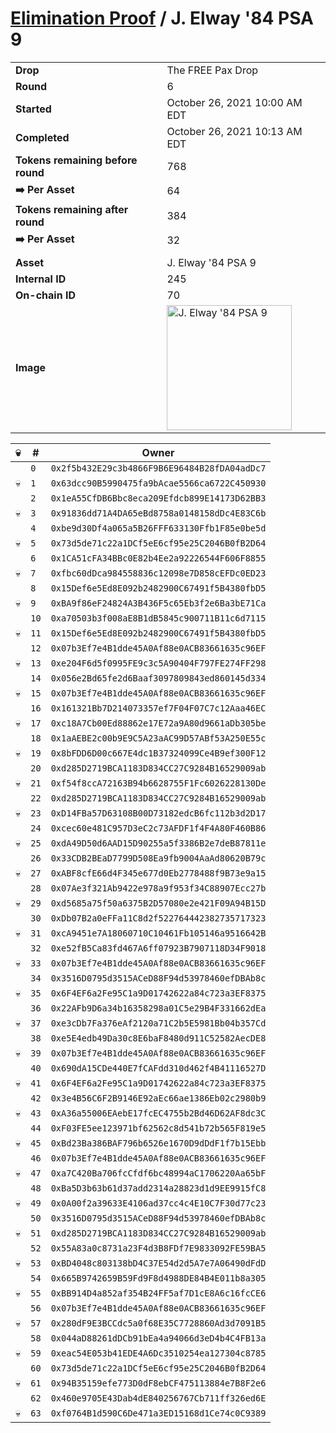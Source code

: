 # [Elimination Proof](./readme.md) / J. Elway &#039;84 PSA 9

|||
|---|---|
| **Drop** | The FREE Pax Drop |
| **Round** | 6 |
| **Started** | October 26, 2021 10:00 AM EDT |
| **Completed** | October 26, 2021 10:13 AM EDT |
| **Tokens remaining before round** | 768 |
| **➡️ Per Asset** | 64 |
| **Tokens remaining after round** | 384 |
| **➡️ Per Asset** | 32 |
| | |
| **Asset** | J. Elway &#039;84 PSA 9 |
| **Internal ID** | 245 |
| **On-chain ID** | 70 |
| **Image** | <img src="https://tcdn.blokpax.com/94aa4804-2e41-4f53-83e4-e76da2415ad9/2e55524dc2260adac0aa601fbd636c4098fbf2dc8093af38d37a94a930ff68fc.jpg" height="200" alt="J. Elway &#039;84 PSA 9" /> |


| 💀 | # | Owner |
| --- | --- | --- |
|  | `0` | `0x2f5b432E29c3b4866F9B6E96484B28fDA04adDc7` |
| 💀 | `1` | `0x63dcc90B5990475fa9bAcae5566ca6722C450930` |
|  | `2` | `0x1eA55CfDB6Bbc8eca209Efdcb899E14173D62BB3` |
| 💀 | `3` | `0x91836dd71A4DA65eBd8758a0148158dDc4E83C6b` |
|  | `4` | `0xbe9d30Df4a065a5B26FFF633130Ffb1F85e0be5d` |
| 💀 | `5` | `0x73d5de71c22a1DCf5eE6cf95e25C2046B0fB2D64` |
|  | `6` | `0x1CA51cFA34BBc0E82b4Ee2a92226544F606F8855` |
| 💀 | `7` | `0xfbc60dDca984558836c12098e7D858cEFDc0ED23` |
|  | `8` | `0x15Def6e5Ed8E092b2482900C67491f5B4380fbD5` |
| 💀 | `9` | `0xBA9f86eF24824A3B436F5c65Eb3f2e6Ba3bE71Ca` |
|  | `10` | `0xa70503b3f008aE8B1dB5845c900711B11c6d7115` |
| 💀 | `11` | `0x15Def6e5Ed8E092b2482900C67491f5B4380fbD5` |
|  | `12` | `0x07b3Ef7e4B1dde45A0Af88e0ACB83661635c96EF` |
| 💀 | `13` | `0xe204F6d5f0995FE9c3c5A90404F797FE274FF298` |
|  | `14` | `0x056e2Bd65fe2d6Baaf3097809843ed860145d334` |
| 💀 | `15` | `0x07b3Ef7e4B1dde45A0Af88e0ACB83661635c96EF` |
|  | `16` | `0x161321Bb7D214073357ef7F04F07C7c12Aaa46EC` |
| 💀 | `17` | `0xc18A7Cb00Ed88862e17E72a9A80d9661aDb305be` |
|  | `18` | `0x1aAEBE2c00b9E9C5A23aAC99D57ABf53A250E55c` |
| 💀 | `19` | `0x8bFDD6D00c667E4dc1B37324099Ce4B9ef300F12` |
|  | `20` | `0xd285D2719BCA1183D834CC27C9284B16529009ab` |
| 💀 | `21` | `0xf54f8ccA72163B94b6628755F1Fc6026228130De` |
|  | `22` | `0xd285D2719BCA1183D834CC27C9284B16529009ab` |
| 💀 | `23` | `0xD14FBa57D63108B00D73182edcB6fc112b3d2D17` |
|  | `24` | `0xcec60e481C957D3eC2c73AFDF1f4F4A80F460B86` |
| 💀 | `25` | `0xdA49D50d6AAD15D90255a5f3386B2e7deB87811e` |
|  | `26` | `0x33CDB2BEaD7799D508Ea9fb9004AaAd80620B79c` |
| 💀 | `27` | `0xABF8cfE66d4F345e677d0Eb2778488f9B73e9a15` |
|  | `28` | `0x07Ae3f321Ab9422e978a9f953f34C88907Ecc27b` |
| 💀 | `29` | `0xd5685a75f50a6375B2D57080e2e421F09A94B15D` |
|  | `30` | `0xDb07B2a0eFFa11C8d2f522764442382735717323` |
| 💀 | `31` | `0xcA9451e7A18060710C10461Fb105146a9516642B` |
|  | `32` | `0xe52fB5Ca83fd467A6ff07923B7907118D34F9018` |
| 💀 | `33` | `0x07b3Ef7e4B1dde45A0Af88e0ACB83661635c96EF` |
|  | `34` | `0x3516D0795d3515ACeD88F94d53978460efDBAb8c` |
| 💀 | `35` | `0x6F4EF6a2Fe95C1a9D01742622a84c723a3EF8375` |
|  | `36` | `0x22AFb9D6a34b16358298a01C5e29B4F331662dEa` |
| 💀 | `37` | `0xe3cDb7Fa376eAf2120a71C2b5E5981Bb04b357Cd` |
|  | `38` | `0xe5E4edb49Da30c8E6baF8480d911C52582AecDE8` |
| 💀 | `39` | `0x07b3Ef7e4B1dde45A0Af88e0ACB83661635c96EF` |
|  | `40` | `0x690dA15CDe440E7fCAFdd310d462f4B41116527D` |
| 💀 | `41` | `0x6F4EF6a2Fe95C1a9D01742622a84c723a3EF8375` |
|  | `42` | `0x3e4B56C6F2B9146E92aEc66ae1386Eb02c2980b9` |
| 💀 | `43` | `0xA36a55006EAebE17fcEC4755b2Bd46D62AF8dc3C` |
|  | `44` | `0xF03FE5ee123971bf62562c8d541b72b565F819e5` |
| 💀 | `45` | `0xBd23Ba386BAF796b6526e1670D9dDdF1f7b15Ebb` |
|  | `46` | `0x07b3Ef7e4B1dde45A0Af88e0ACB83661635c96EF` |
| 💀 | `47` | `0xa7C420Ba706fcCfdf6bc48994aC1706220Aa65bF` |
|  | `48` | `0xBa5D3b63b61d37add2314a28823d1d9EE9915fC8` |
| 💀 | `49` | `0x0A00f2a39633E4106ad37cc4c4E10C7F30d77c23` |
|  | `50` | `0x3516D0795d3515ACeD88F94d53978460efDBAb8c` |
| 💀 | `51` | `0xd285D2719BCA1183D834CC27C9284B16529009ab` |
|  | `52` | `0x55A83a0c8731a23F4d3B8FDf7E9833092FE59BA5` |
| 💀 | `53` | `0xBD4048c803138bD4C37E54d2d5A7e7A06490dFdD` |
|  | `54` | `0x665B9742659B59Fd9F8d4988DE84B4E011b8a305` |
| 💀 | `55` | `0xBB914D4a852af354B24FF5af7D1cE8A6c16fcCE6` |
|  | `56` | `0x07b3Ef7e4B1dde45A0Af88e0ACB83661635c96EF` |
| 💀 | `57` | `0x280dF9E3BCCdc5a0f68E35C7728860Ad3d7091B5` |
|  | `58` | `0x044aD88261dDCb91bEa4a94066d3eD4b4C4FB13a` |
| 💀 | `59` | `0xeac54E053b41EDE4A6Dc3510254ea127304c8785` |
|  | `60` | `0x73d5de71c22a1DCf5eE6cf95e25C2046B0fB2D64` |
| 💀 | `61` | `0x94B35159efe773D0dF8ebCF475113884e7B8F2e6` |
|  | `62` | `0x460e9705E43Dab4dE840256767Cb711ff326ed6E` |
| 💀 | `63` | `0xf0764B1d590C6De471a3ED15168d1Ce74c0C9389` |
